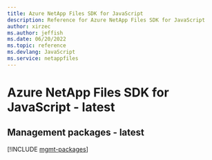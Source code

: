 ```yaml
---
title: Azure NetApp Files SDK for JavaScript
description: Reference for Azure NetApp Files SDK for JavaScript
author: xirzec
ms.author: jeffish
ms.date: 06/20/2022
ms.topic: reference
ms.devlang: JavaScript
ms.service: netappfiles
---
```

# Azure NetApp Files SDK for JavaScript - latest
## Management packages - latest
[!INCLUDE [mgmt-packages](netapp-files-mgmt-index.md)]

